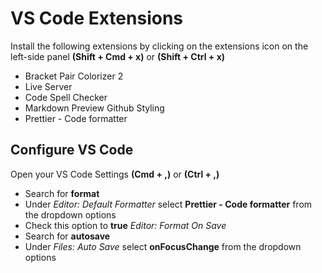 # VS Code Extensions

Install the following extensions by clicking on the extensions icon on the left-side panel **(Shift + Cmd + x)** or **(Shift + Ctrl + x)**

- Bracket Pair Colorizer 2
- Live Server
- Code Spell Checker
- Markdown Preview Github Styling
- Prettier - Code formatter

## Configure VS Code

Open your VS Code Settings **(Cmd + ,)** or **(Ctrl + ,)**

- Search for **format**
- Under _Editor: Default Formatter_ select **Prettier - Code formatter** from the dropdown options
- Check this option to **true** _Editor: Format On Save_
- Search for **autosave**
- Under _Files: Auto Save_ select **onFocusChange** from the dropdown options
